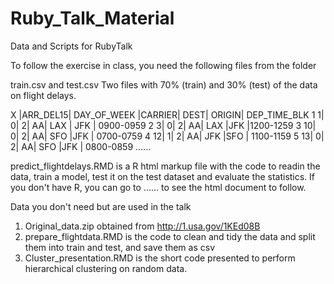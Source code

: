 # Ruby_Talk_Material
Data and Scripts for RubyTalk

To follow the exercise in class, you need the following files from the folder

train.csv and test.csv
Two files with 70% (train) and 30% (test) of the data on flight delays. 

   X |ARR_DEL15| DAY_OF_WEEK |CARRIER| DEST| ORIGIN| DEP_TIME_BLK
1  1|         0|           2|      AA|  LAX   | JFK   | 0900-0959
2  3|        0|           2|      AA|  LAX    |JFK    |1200-1259
3 10|         0|           2|      AA|  SFO    |JFK   | 0700-0759
4 12|         1|           2|      AA|  JFK    |SFO  |  1100-1159
5 13|         0|           2|      AA|  SFO    |JFK |   0800-0859
......

predict_flightdelays.RMD is a R html markup file with the code to readin the data, train a model, test it on the test dataset and evaluate the statistics. If you don't have R, you can go to ...... to see the html document to follow.


Data you don't need but are used in the talk
1) Original_data.zip obtained from http://1.usa.gov/1KEd08B
2) prepare_flightdata.RMD is the code to clean and tidy the data and split them into train and test, and save them as csv
3) Cluster_presentation.RMD is the short code presented to perform hierarchical clustering on random data.

